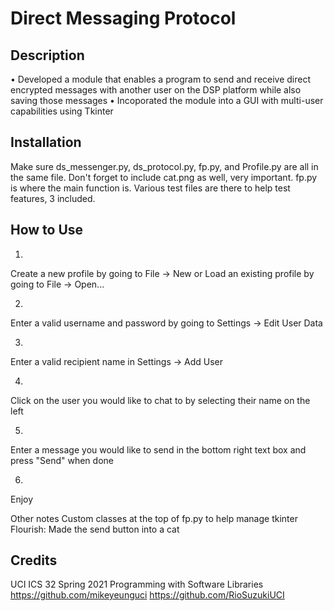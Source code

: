 # Direct Messaging Protocol

## Description
• Developed a module that enables a program to send and receive direct encrypted messages with another user on the DSP platform while also saving those messages
• Incoporated the module into a GUI with multi-user capabilities using Tkinter

## Installation
Make sure ds_messenger.py, ds_protocol.py, fp.py, and Profile.py are all in the same file.
Don't forget to include cat.png as well, very important.
fp.py is where the main function is.
Various test files are there to help test features, 3 included.

## How to Use
1.
Create a new profile by going to File -> New
or
Load an existing profile by going to File -> Open...

2.
Enter a valid username and password by going to Settings -> Edit User Data

3.
Enter a valid recipient name in Settings -> Add User

4.
Click on the user you would like to chat to by selecting their name on the left

5.
Enter a message you would like to send in the bottom right text box and press "Send" when done

6.
Enjoy


Other notes
Custom classes at the top of fp.py to help manage tkinter
Flourish: Made the send button into a cat

## Credits
UCI ICS 32 Spring 2021 Programming with Software Libraries 
https://github.com/mikeyeunguci
https://github.com/RioSuzukiUCI
